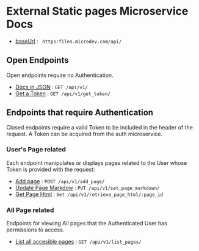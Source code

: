 
# External Static pages Microservice Docs
* [baseUrl](#) : ` https:files.microdev.com/api/`


## Open Endpoints

Open endpoints require no Authentication.

* [Docs in JSON](/api/v1/docs/v1/get.md) : `GET /api/v1/`
* [Get a Token](/api/v1/docs/get_token/get.md) : `GET /api/v1/get_token/`

## Endpoints that require Authentication

Closed endpoints require a valid Token to be included in the header of the
request. A Token can be acquired from the auth microservice.

### User's Page related

Each endpoint manipulates or displays pages related to the User whose
Token is provided with the request:

* [Add page](/api/v1/docs/add/post.md) : `POST /api/v1/add_page/`
* [Update Page Markdow](/api/v1/docs/markdown/put.md) : `PUT /api/v1/set_page_markdown/`
* [Get Page Html](/api/v1/docs/html/get.md) : `Get /api/v1/retrieve_page_html/:page_id`

### All Page related

Endpoints for viewing All pages that the Authenticated User
has permissions to access.  

* [List all accesible pages](/api/v1/docs/list_pages/get.md) : `GET /api/v1/list_pages/`

